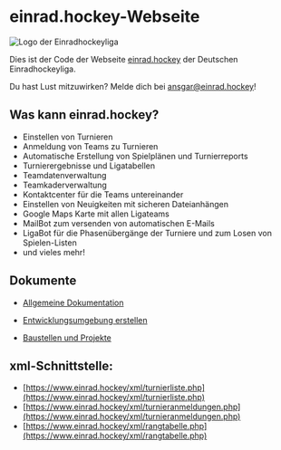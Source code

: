 # einrad.hockey-Webseite
![Logo der Einradhockeyliga](https://einrad.hockey/bilder/logo_lang_small.png)

Dies ist der Code der Webseite [einrad.hockey](https://einrad.hockey) der Deutschen Einradhockeyliga.

Du hast Lust mitzuwirken? Melde dich bei ansgar@einrad.hockey!

## Was kann einrad.hockey?

* Einstellen von Turnieren 
* Anmeldung von Teams zu Turnieren
* Automatische Erstellung von Spielplänen und Turnierreports
* Turnierergebnisse und Ligatabellen
* Teamdatenverwaltung
* Teamkaderverwaltung
* Kontaktcenter für die Teams untereinander
* Einstellen von Neuigkeiten mit sicheren Dateianhängen
* Google Maps Karte mit allen Ligateams
* MailBot zum versenden von automatischen E-Mails
* LigaBot für die Phasenübergänge der Turniere und zum Losen von Spielen-Listen
* und vieles mehr!

## Dokumente

* [Allgemeine Dokumentation](http://einrad.hockey/dokumente/dokumetation/allgemeine_dokumentation.pdf)

* [Entwicklungsumgebung erstellen](http://einrad.hockey/dokumente/dokumetation/entwicklungsumgebung_erstellen.pdf)

* [Baustellen und Projekte](http://einrad.hockey/dokumente/dokumetation/baustellen_und_projekte.pdf)

## xml-Schnittstelle:

* [https://www.einrad.hockey/xml/turnierliste.php](https://www.einrad.hockey/xml/turnierliste.php)
* [https://www.einrad.hockey/xml/turnieranmeldungen.php](https://www.einrad.hockey/xml/turnieranmeldungen.php)
* [https://www.einrad.hockey/xml/rangtabelle.php](https://www.einrad.hockey/xml/rangtabelle.php)
